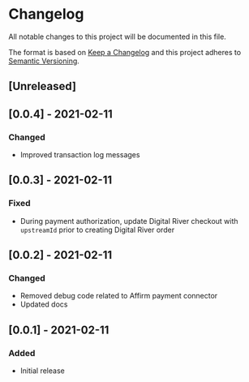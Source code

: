 # Changelog

All notable changes to this project will be documented in this file.

The format is based on [Keep a Changelog](http://keepachangelog.com/en/1.0.0/)
and this project adheres to [Semantic Versioning](http://semver.org/spec/v2.0.0.html).

## [Unreleased]

## [0.0.4] - 2021-02-11

### Changed

- Improved transaction log messages

## [0.0.3] - 2021-02-11

### Fixed

- During payment authorization, update Digital River checkout with `upstreamId` prior to creating Digital River order

## [0.0.2] - 2021-02-11

### Changed

- Removed debug code related to Affirm payment connector
- Updated docs

## [0.0.1] - 2021-02-11

### Added

- Initial release
